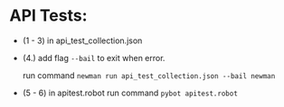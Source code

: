 # API Tests:

* (1 - 3) in api_test_collection.json

* (4.) add flag `--bail` to exit when error.
    
    run command `newman run api_test_collection.json --bail newman`

* (5 - 6) in apitest.robot
    run command `pybot apitest.robot`
